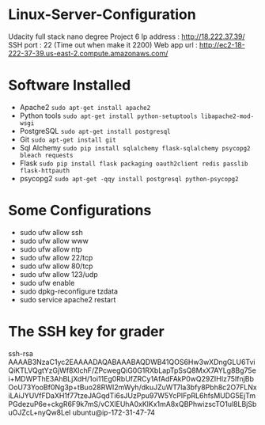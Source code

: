 # Linux-Server-Configuration
Udacity full stack nano degree Project 6
 Ip address : http://18.222.37.39/
 SSH port : 22 (Time out when make it 2200)
 Web app url : http://ec2-18-222-37-39.us-east-2.compute.amazonaws.com/
 
# Software Installed
  * Apache2 ``` sudo apt-get install apache2 ```
  * Python tools ``` sudo apt-get install python-setuptools libapache2-mod-wsgi ```
  * PostgreSQL ``` sudo apt-get install postgresql ```
  * Git ``` sudo apt-get install git ```
  * Sql Alchemy ``` sudo pip install sqlalchemy flask-sqlalchemy psycopg2 bleach requests ```
  * Flask ``` sudo pip install flask packaging oauth2client redis passlib flask-httpauth ```
  * psycopg2 ``` sudo apt-get -qqy install postgresql python-psycopg2 ```

# Some Configurations
  * sudo ufw allow ssh
  * sudo ufw allow www
  * sudo ufw allow ntp
  * sudo ufw allow 22/tcp
  * sudo ufw allow 80/tcp
  * sudo ufw allow 123/udp
  * sudo ufw enable 
  * sudo dpkg-reconfigure tzdata
  * sudo service apache2 restart
  
# The SSH key for grader
ssh-rsa AAAAB3NzaC1yc2EAAAADAQABAAABAQDWB41QOS6Hw3wXDngGLU6TviQiKTLVQgtYzGjWf8XIchF/ZPcwegQiG0G1RXbLapTpSsQ8MxX7AYLg8Bg75ei+MDWPThE3AhBLjXdH/1oi11Eg0RbUfZRCy1AfAdFAkP0wQ29ZIHIz75IfnjBbOoU73YooBf0Ng3p+tBuo28RWI2mWyh/dkuJZuWT7la3bfy8Pbh8c2O7FLNxiLAiJYUVfFDaXH1f77tzeJAGqdTi6sJUzPpu97W5YcPIFpRL6hfsMUDG5EjTmPGdezuP6e+ckgR6F9k7mS/vCXlEUhA0xKlKx1mA8xQBPhwizscTO1ul8LBjSbuOJZcL+nyQw8Lel ubuntu@ip-172-31-47-74




